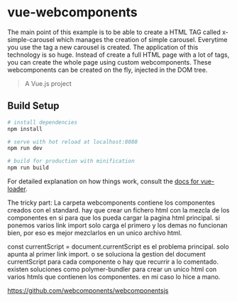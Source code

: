 # vue-webcomponents
The main point of this example is to be able to create a HTML TAG called x-simple-carousel which manages the creation of simple carousel. Everytime you use the tag a new carousel is created. The application of this technology is so huge. Instead of create a full HTML page with a lot of tags, you can create the whole page using custom webcomponents. These webcomponents can be created on the fly, injected in the DOM tree.
> A Vue.js project

## Build Setup

``` bash
# install dependencies
npm install

# serve with hot reload at localhost:8080
npm run dev

# build for production with minification
npm run build
```

For detailed explanation on how things work, consult the [docs for vue-loader](http://vuejs.github.io/vue-loader).

The tricky part:
La carpeta webcomponents contiene los componentes creados con el standard.
hay que crear un fichero html con la mezcla de los componentes en si para que los pueda cargar la pagina html principal.
si ponemos varios link import solo carga el primero y los demas no funcionan bien,
por eso es mejor mezclarlos en un unico archivo html.

  const currentScript = document.currentScript
es el problema principal. solo apunta al primer link import.
o se soluciona la gestion del document currentScript para cada componente o hay que recurrir a lo comentado.
existen soluciones como polymer-bundler para crear un unico html con varios htmls que contienen los componentes.
en mi caso lo hice a mano.

https://github.com/webcomponents/webcomponentsjs
